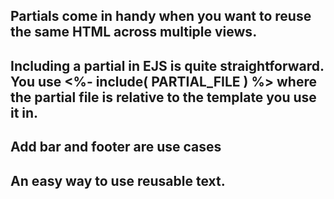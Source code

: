 ## Partials come in handy when you want to reuse the same HTML across multiple views. ##

## Including a partial in EJS is quite straightforward. You use <%- include( PARTIAL_FILE ) %> where the partial file is relative to the template you use it in. ##

## Add bar and footer are use cases ##

## An easy way to use reusable text. ##